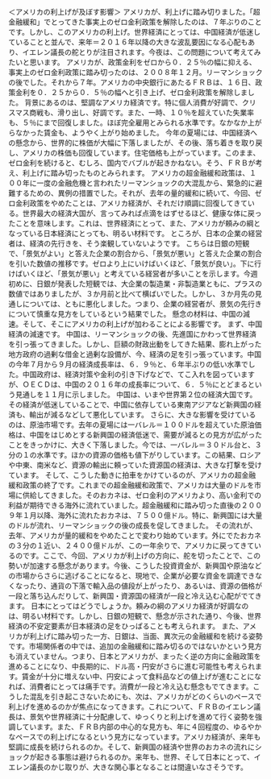 ＜アメリカの利上げが及ぼす影響＞
アメリカが、利上げに踏み切りました。「超金融緩和」でとってきた事実上のゼロ金利政策を解除したのは、７年ぶりのことです。しかし、このアメリカの利上げ。世界経済にとっては、中国経済が低迷していることと並んで、来年＝２０１６年以降の大きな波乱要因になる心配もあり、イエレン議長の舵とりが注目されます。今夜は、この問題について考えてみたいと思います。
アメリカが、政策金利をゼロから０．２５％の幅に抑える、事実上のゼロ金利政策に踏み切ったのは、２００８年１２月。リーマンショックの後でした。それから７年。アメリカの中央銀行にあたるＦＲＢは、１６日、政策金利を０．２５から０．５％の幅へと引き上げ、ゼロ金利政策を解除しました。
背景にあるのは、堅調なアメリカ経済です。特に個人消費が好調で、クリスマス商戦も、滑り出し、好調です。また、一時、１０％を超えていた失業率も、５％にまで回復しました。ほぼ完全雇用とみられる水準です。なかなか上がらなかった賃金も、ようやく上がり始めました。
今年の夏場には、中国経済への懸念から、世界的に株価が大幅に下落しましたが、その後、落ち着きを取り戻し、アメリカの株価も回復しています。住宅価格も上がっています。このまま、ゼロ金利を続けると、むしろ、国内でバブルが起きかねない。そう、ＦＲＢが考え、利上げに踏み切ったものとみられます。
アメリカの超金融緩和政策は、１００年に一度の金融危機と言われたリーマンショックの大混乱から、緊急的に避難するための、異例の措置でした。それが、去年の量的緩和に続いて、今回、ゼロ金利政策をやめたことは、アメリカ経済が、それだけ順調に回復してきている。世界最大の経済大国が、言ってみれば点滴をはずせるほど、健康な体に戻ったことを意味します。これは、世界経済にとって、また、アメリカが頼みの綱となっている日本経済にとっても、明るい材料です。
ところが、日本の企業の経営者は、経済の先行きを、そう楽観していないようです。
こちらは日銀の短観で、「景気がよい」と答えた企業の割合から、「景気が悪い」と答えた企業の割合を引いた数値の推移です。ゼロより上にいけばいくほど、「景気が良い」。下に行けばいくほど、「景気が悪い」と考えている経営者が多いことを示します。今週初めに、日銀が発表した短観では、大企業の製造業・非製造業ともに、プラスの数値ではありましたが、３か月前と比べて横ばいでした。しかし、３か月先の見通しについては、ともに悪化しました。つまり、企業の経営者が、景気の先行きについて慎重な見方をしているという結果でした。
懸念の材料は、中国の減速。そして、そこにアメリカの利上げが加わることによる影響です。
まず、中国経済の減速です。
中国は、リーマンショックの後、先進国にかわって世界経済を引っ張ってきました。しかし、巨額の財政出動をしてきた結果、膨れ上がった地方政府の過剰な借金と過剰な設備が、今、経済の足を引っ張っています。中国の今年７月から９月の経済成長率は、６．９％と、６年半ぶりの低い水準でした。中国政府は、経済対策や金利の引き下げなどで、てこ入れを図っていますが、ＯＥＣＤは、中国の２０１６年の成長率について、６．５％にとどまるという見通しを１１月に示しました。
中国は、いまや世界第２位の経済大国です。その経済が低迷していることで、中国に依存している東南アジアなど新興国の経済も、輸出が減るなどして悪化しています。
さらに、大きな影響を受けているのは、原油市場です。去年の夏場には一バレル＝１００ドルを超えていた原油価格は、中国をはじめとする新興国の経済低迷で、需要が減るとの見方が広がったことをきっかけに、大きく下落しました。今では、一バレル＝３０ドル台と、３分の１の水準です。ほかの資源の価格も値下がりしています。この結果、ロシアや中東、南米など、資源の輸出に頼っていた資源国の経済は、大きな打撃を受けています。
そして、こうした動きに拍車をかけているのが、アメリカの超金融緩和政策の終了です。これまでの超金融緩和政策で、アメリカは大量のドルを市場に供給してきました。そのおカネは、ゼロ金利のアメリカより、高い金利での利益が期待できる海外に流れていました。超金融緩和に踏み切った直後の２００９年１月以降、海外に流れたおカネは、７５００億ドル。特に、新興国には大量のドルが流れ、リーマンショックの後の成長を促してきました。
その流れが、去年、アメリカが量的緩和をやめたことで変わり始めています。外にでたおカネの３分の１近い、２４００億ドルが、この一年余りで、アメリカに戻ってきているのです。ここで、今回、アメリカが利上げの方向に、舵を切ったことで、この勢いが加速する懸念があります。今後、こうした投資資金が、新興国や原油などの市場からさらに逃げることになると、現地で、企業が必要な資金を調達できなくなったり、通貨の下落で輸入品の値段が上がったり、あるいは、資源の価格が一段と落ち込んだりして、新興国・資源国の経済が一段と冷え込む心配がでてきます。
日本にとってはどうでしょうか。頼みの綱のアメリカ経済が好調なのは、明るい材料です。しかし、日銀の短観で、懸念が示された通り、今後、世界経済の不安定要素が日本経済の足をひっぱることも考えられます。
また、アメリカが利上げに踏み切った一方、日銀は、当面、異次元の金融緩和を続ける姿勢です。市場関係者の中では、追加の金融緩和に踏み切るのではないかという見方も消えていません。つまり、日本とアメリカが、まったく逆の方向に金融政策を進めることになり、中長期的に、ドル高・円安がさらに進む可能性も考えられます。賃金が十分に増えない中、円安によって食料品などの値上げが進むことになれば、消費者にとっては痛手です。消費が一段と冷え込む懸念もでてきます。こうした混乱を引き起こさないためにも、次は、アメリカがどのくらいのペースで利上げを進めるのかが焦点になってきます。これについて、ＦＲＢのイエレン議長は、景気や世界経済に十分配慮して、ゆっくりと利上げを進めて行く姿勢を強調しています。また、ＦＲＢ内部の中心的な見方も、年に４回程度の、ゆるやかなペースでの利上げになるという見方になっています。アメリカ経済が、来年も堅調に成長を続けられるのか。そして、新興国の経済や世界のおカネの流れにショックが起きる事態は避けられるのか。来年も、世界、そして日本にとって、イエレン議長のかじ取りが、大きな関心事となることは間違いなさそうです。
